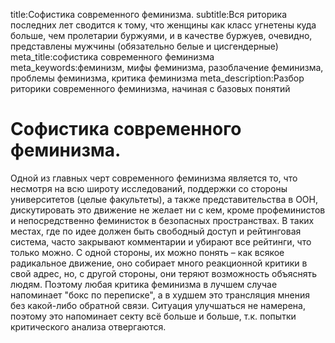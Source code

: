 title:Софистика современного феминизма.
subtitle:Вся риторика последних лет сводится к тому, что женщины как класс угнетены куда больше, чем пролетарии буржуями, и в качестве буржуев, очевидно, представлены мужчины (обязательно белые и цисгендерные)
meta_title:софистика современного феминизма
meta_keywords:феминизм, мифы феминизма, разоблачение феминизма, проблемы феминизма, критика феминизма
meta_description:Разбор риторики современного феминизма, начиная с базовых понятий

# Софистика современного феминизма.

Одной из главных черт современного феминизма является то, что несмотря на всю широту исследований, поддержки со стороны университетов (целые факультеты), а также представительства в ООН, дискутировать это движение не желает ни с кем, кроме профеминистов и непосредственно феминисток в безопасных пространствах. В таких местах, где по идее должен быть свободный доступ и рейтинговая система, часто закрывают комментарии и убирают все рейтинги, что только можно. С одной стороны, их можно понять – как всякое радикальное движение, оно собирает много реакционной критики в свой адрес, но, с другой стороны, они теряют возможность объяснять людям. Поэтому любая критика феминизма в лучшем случае напоминает "бокс по переписке", а в худшем это трансляция мнения без какой-либо обратной связи. Ситуация улучшаться не намерена, поэтому это напоминает секту всё больше и больше, т.к. попытки критического анализа отвергаются.
